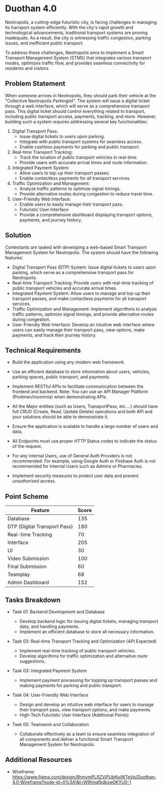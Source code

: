 # Duothan 4.0

Neotropolis, a cutting-edge futuristic city, is facing challenges in managing its transport system efficiently. With the city's rapid growth and technological advancements, traditional transport systems are proving inadequate. As a result, the city is witnessing traffic congestion, parking issues, and inefficient public transport.

To address these challenges, Neotropolis aims to implement a Smart Transport Management System (STMS) that integrates various transport modes, optimizes traffic flow, and provides seamless connectivity for residents and visitors.

## Problem Statement

When someone arrives in Neotropolis, they should park their vehicle at the "Collective Neotropolis Parkinglot". The system will issue a digital ticket through a web interface, which will serve as a comprehensive transport pass. This digital ticket should control everything related to transport, including public transport access, payments, tracking, and more. However, building such a system requires addressing several key functionalities:

1. Digital Transport Pass:
   - Issue digital tickets to users upon parking.
   - Integrate with public transport systems for seamless access.
   - Enable cashless payments for parking and public transport.
2. Real-time Transport Tracking:
   - Track the location of public transport vehicles in real-time.
   - Provide users with accurate arrival times and route information.
3. Integrated Payment System:
   - Allow users to top-up their transport passes.
   - Enable contactless payments for all transport services.
4. Traffic Optimization and Management:
   - Analyze traffic patterns to optimize signal timings.
   - Provide alternative routes during congestion to reduce travel time.
5. User-Friendly Web Interface:
   - Enable users to easily manage their transport pass.
   - Futuristic User Interface
   - Provide a comprehensive dashboard displaying transport options, payments, and journey history.

## Solution

Contestants are tasked with developing a web-based Smart Transport Management System for
Neotropolis. The system should have the following features:

- Digital Transport Pass (DTP) System: Issue digital tickets to users upon parking, which serve as a comprehensive transport pass for Neotropolis.
- Real-time Transport Tracking: Provide users with real-time tracking of public transport vehicles and accurate arrival times.
- Integrated Payment System: Allow users to manage and top-up their transport passes, and make contactless payments for all transport services.
- Traffic Optimization and Management: Implement algorithms to analyze traffic patterns, optimize signal timings, and provide alternative routes during congestion.
- User-Friendly Web Interface: Develop an intuitive web interface where users can easily manage their transport pass, view options, make payments, and track their journey history.

## Technical Requirements

- Build the application using any modern web framework.
- Use an efficient database to store information about users, vehicles, parking spaces, public transport, and payments.
- Implement RESTful APIs to facilitate communication between the frontend and backend.
  Note: You can use an API Manager Platform (Postman/insomnia) when demonstrating APIs.

- All the Major entities (such as Users, TransportPass, etc.…) should have full CRUD (Create, Read, Update Delete) operations and both API and your solutions should be able to demonstrate it.

- Ensure the application is scalable to handle a large number of users and data.

- All Endpoints must use proper HTTP Status codes to indicate the status of the request.
- For any internal Users, use of General Auth Providers is not recommended.
  For example, using Google Auth or Firebase Auth is not recommended for Internal Users such as Admins or Pharmacies.

- Implement security measures to protect user data and prevent unauthorized access.

## Point Scheme

| Feature                                           | Score |
| ------------------------------------------------- | ----- |
| Database                                          | 135   |
| DTP (Digital Transport Pass)                      | 180   |
| Real-time Tracking                                | 70    |
| Interface                                         | 205   |
| UI                                                | 30    |
| Video Submission                                  | 100   |
| Final Submission                                  | 60    |
| Teamplay                                          | 68    |
| Admin Dashboard                                   | 152   |

## Tasks Breakdown

- Task 01: Backend Development and Database

  - Develop backend logic for issuing digital tickets, managing transport data, and handling payments.
  - Implement an efficient database to store all necessary information.

- Task 02: Real-time Transport Tracking and Optimization (API Expected)

  - Implement real-time tracking of public transport vehicles.
  - Develop algorithms for traffic optimization and alternative route suggestions.

- Task 03: Integrated Payment System

  - Implement payment processing for topping up transport passes and making payments for parking and public transport.

- Task 04: User-Friendly Web Interface

  - Design and develop an intuitive web interface for users to manage their transport pass, view transport options, and make payments.
  - High-Tech Futuristic User Interface (Additional Points)

- Task 05: Teamwork and Collaboration

  - Collaborate effectively as a team to ensure seamless integration of all components and deliver a functional Smart Transport Management System for Neotropolis.

## Additional Resources

- Wireframe: https://www.figma.com/design/8hmvmPLRZViPUbKujWTpVp/Duothan-4.0-Wireframe?node-id=0%3A1&t=W9hnqfbdksw0KYU0-1

